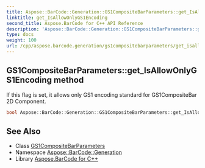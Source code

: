 ```yaml
---
title: Aspose::BarCode::Generation::GS1CompositeBarParameters::get_IsAllowOnlyGS1Encoding method
linktitle: get_IsAllowOnlyGS1Encoding
second_title: Aspose.BarCode for C++ API Reference
description: 'Aspose::BarCode::Generation::GS1CompositeBarParameters::get_IsAllowOnlyGS1Encoding method. If this flag is set, it allows only GS1 encoding standard for GS1CompositeBar 2D Component in C++.'
type: docs
weight: 100
url: /cpp/aspose.barcode.generation/gs1compositebarparameters/get_isallowonlygs1encoding/
---
```

## GS1CompositeBarParameters::get_IsAllowOnlyGS1Encoding method


If this flag is set, it allows only GS1 encoding standard for GS1CompositeBar 2D Component.

```cpp
bool Aspose::BarCode::Generation::GS1CompositeBarParameters::get_IsAllowOnlyGS1Encoding() const
```

## See Also

* Class [GS1CompositeBarParameters](../)
* Namespace [Aspose::BarCode::Generation](../../)
* Library [Aspose.BarCode for C++](../../../)
